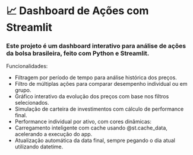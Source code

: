 # 📈 Dashboard de Ações com Streamlit
### Este projeto é um dashboard interativo para análise de ações da bolsa brasileira, feito com Python e Streamlit.

Funcionalidades: 
- Filtragem por período de tempo para análise histórica dos preços.
- Filtro de múltiplas ações para comparar desempenho individual ou em grupo.
- Gráfico interativo da evolução dos preços com base nos filtros selecionados.
- Simulação de carteira de investimentos com cálculo de performance final.
- Performance individual por ativo, com cores dinâmicas:
- Carregamento inteligente com cache usando @st.cache_data, acelerando a execução do app.
- Atualização automática da data final, sempre pegando o dia atual utilizando datetime.
